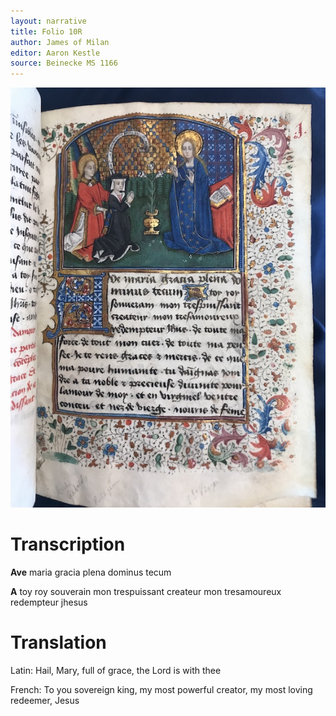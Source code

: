 ```yaml
---
layout: narrative
title: Folio 10R
author: James of Milan
editor: Aaron Kestle
source: Beinecke MS 1166
---
```


![Beinecke MS 1166 Folio 10R](https://raw.githubusercontent.com/oldfrenchtexts/L-aiguillon-d-amour-divine/master/assets/10R.jpg)

# Transcription

**Ave** maria gracia plena dominus tecum

**A** toy roy souverain mon trespuissant createur mon tresamoureux redempteur jhesus

# Translation

Latin: Hail, Mary, full of grace, the Lord is with thee

French: To you sovereign king, my most powerful creator, my most loving redeemer, Jesus
